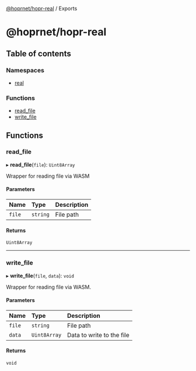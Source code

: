 [@hoprnet/hopr-real](README.md) / Exports

# @hoprnet/hopr-real

## Table of contents

### Namespaces

- [real](modules/real.md)

### Functions

- [read\_file](modules.md#read_file)
- [write\_file](modules.md#write_file)

## Functions

### read\_file

▸ **read_file**(`file`): `Uint8Array`

Wrapper for reading file via WASM

#### Parameters

| Name | Type | Description |
| :------ | :------ | :------ |
| `file` | `string` | File path |

#### Returns

`Uint8Array`

___

### write\_file

▸ **write_file**(`file`, `data`): `void`

Wrapper for reading file via WASM.

#### Parameters

| Name | Type | Description |
| :------ | :------ | :------ |
| `file` | `string` | File path |
| `data` | `Uint8Array` | Data to write to the file |

#### Returns

`void`
